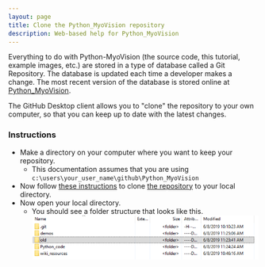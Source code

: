 ```yaml
---
layout: page
title: Clone the Python_MyoVision repository
description: Web-based help for Python_MyoVision
---
```


Everything to do with Python-MyoVision (the source code, this tutorial, example images, etc.) are stored in a type of database called a Git Repository. The database is updated each time a developer makes a change. The most recent version of the database is stored online at [Python_MyoVision](https://github.com/Campbell-Muscle-Lab/Python_MyoVision).

The GitHub Desktop client allows you to "clone" the repository to your own computer, so that you can keep up to date with the latest changes.

### Instructions

+ Make a directory on your computer where you want to keep your repository.
  + This documentation assumes that you are using `c:\users\your_user_name\github\Python_MyoVision`
+ Now follow [these instructions](https://help.github.com/en/desktop/contributing-to-projects/cloning-a-repository-from-github-to-github-desktop) to clone [the repository](
https://github.com/Campbell-Muscle-Lab/Python_MyoVision) to your local directory.
+ Now open your local directory.
  + You should see a folder structure that looks like this.
![directory_structure.png](directory_structure.png)
